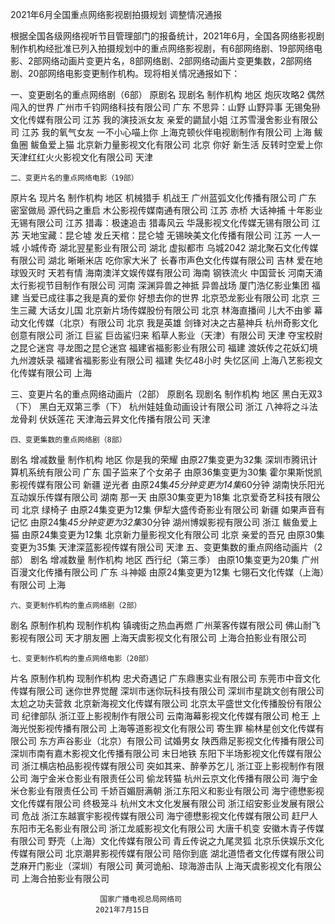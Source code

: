 



2021年6月全国重点网络影视剧拍摄规划
调整情况通报

根据全国各级网络视听节目管理部门的报备统计，2021年6月，全国各网络影视剧制作机构经批准已列入拍摄规划中的重点网络影视剧，有6部网络剧、19部网络电影、2部网络动画片变更片名，8部网络剧、2部网络动画片变更集数，2部网络剧、20部网络电影变更制作机构。现将相关情况通报如下：

一、变更剧名的重点网络剧（6部）
原剧名	现剧名	制作机构	地区
炮灰攻略2	偶然闯入的世界	广州市千钧网络科技有限公司	广东
不思异：山野	山野异事	无锡兔狲文化传媒有限公司	江苏
我的演技派女友	亲爱的鼯鼠小姐	江苏雪漫舍影业有限公司	江苏
我的氧气女友	一不小心喵上你	上海克顿伙伴电视剧制作有限公司	上海
鲅鱼圈	鲅鱼爱上猫	北京新力量影视文化有限公司	北京
你好 新生活	反转时空爱上你	天津红红火火影视文化有限公司	天津

    二、变更片名的重点网络电影（19部）
原片名	现片名	制作机构	地区
机械猎手	机战王	广州蓝弧文化传播有限公司	广东
密室做局	源代码之重启	木公影视传媒南通有限公司	江苏
赤桥	大话神捕	十年影业无锡有限公司	江苏
猎毒：极速追击	猎毒风云	华晟影视文化传媒无锡有限公司	江苏
天地宝藏：昆仑墟	发丘天棺：昆仑墟	无锡映美文化传播有限公司	江苏
一人一城	小城传奇	湖北翌星影业有限公司	湖北
虚拟都市	乌城2042	湖北聚石文化传媒有限公司	湖北
晰晰米店	吃你家大米了	长春市声色文化传媒有限公司	吉林
爱在地球毁灭时	天若有情	海南澳洋文娱传媒有限公司	海南
钢铁流火	中国营长	河南天涌太行影视节目制作有限公司	河南
深渊异兽之神抵	异兽战场	厦门浩亿影业集团	福建
当爱已成往事之我是真的爱你	好想去你的世界	北京恐龙影业有限公司	北京
三生三藏	大话女儿国	北京新片场传媒股份有限公司	北京
林海直播间	儿大不由爹	幕动文化传媒（北京）有限公司	北京
我是英雄	剑锋对决之古墓神兵	杭州奇影文化创意有限公司	浙江
巨鲨	巨齿鲨归来	稻草人影业（天津）有限公司	天津
夺宝校尉之昆仑迷宫	寻龙图之昆仑迷宫	福建省福影影业有限公司	福建
渡妖传之花妖幻境	九州渡妖录	福建省福影影业有限公司	福建
失忆48小时	失忆区间	上海八艺影视文化传媒有限公司	上海





三、变更片名的重点网络动画片（2部）
原剧名	现剧名	制作机构	地区
黑白无双3（下）	黑白无双第三季（下）	杭州娃娃鱼动画设计有限公司	浙江
八神将之斗法龙骨刹	伏妖莲花	天津海云昇文化传播有限公司	天津


    四、变更集数的重点网络剧（8部）
剧名	增减数量	制作机构	地区
你是我的荣耀	由原27集变更为32集	深圳市腾讯计算机系统有限公司	广东
国子监来了个女弟子	由原36集变更为30集	霍尔果斯悦凯影视传媒有限公司	新疆
逆光者	由原24集*45分钟变更为14集*60分钟	湖南快乐阳光互动娱乐传媒有限公司	湖南
那一天	由原30集变更为18集	北京爱奇艺科技有限公司	北京
绿椅子	由原24集变更为12集	伊犁大盛传奇影业有限公司	新疆
如果声音有记忆	由原24集*45分钟变更为32集*30分钟	湖州博娱影视有限公司	浙江
鲅鱼爱上猫	由原24集变更为12集	北京新力量影视文化有限公司	北京
亲爱的吾兄	由原30集变更为35集	天津深蓝影视传媒有限公司	天津
    五、变更集数的重点网络动画片（2部）
剧名	增减数量	制作机构	地区
西行纪（第三季）	由原10集变更为20集	广州百漫文化传播有限公司	广东
斗神姬	由原24集变更为12集	七翎石文化传媒（上海）有限公司	上海


    六、变更制作机构的重点网络剧（2部）
剧名	原制作机构	现制作机构
镇魂街之热血再燃	广州莱客传媒有限公司	佛山耐飞影视有限公司
天才朋友圈	上海天虞影视文化有限公司	上海合拍影业有限公司

    七、变更制作机构的重点网络电影（20部）
片名	原制作机构	现制作机构
忠犬奇遇记	广东鼎惠实业有限公司	东莞市中音文化传媒有限公司
迷你世界觉醒	深圳市迷你玩科技有限公司	深圳市星跳文创有限公司
太尬之功夫营救	北京新海视文化传媒有限公司	北京太平盛世文化传播股份有限公司
纪律部队	浙江亚上影视制作有限公司	云南海幕影视文化传媒有限公司
枪王	上海光悦影视传播有限公司	上海等道影视文化有限公司
寄生罪	榆林星创文化传媒有限公司	东方声谷影业（北京）有限公司
试婚男女	陕西鼎足影视文化传播有限公司	深圳市南有嘉木影视文化传播有限公司
末日地铁	东阳下半场影视文化传媒有限公司	浙江横店柏品影视传媒有限公司
突如其来、醉拳苏乞儿	浙江亚上影视制作有限公司	海宁金米仓影业有限责任公司
偷龙转猫	杭州云京文化传播有限公司	海宁金米仓影业有限责任公司
千娇百媚厨满朝	浙江东阳义和影业有限公司	海宁德懋影视文化传媒有限公司
终极笼斗	杭州文木文化发展有限公司	浙江绍安影业发展有限公司
危战	浙江东越寰宇影视传媒有限公司	海宁德懋影视文化传媒有限公司
赶尸人	东阳市无名影业有限公司	浙江龙威影视文化有限公司
大唐千机变	安徽木青子传媒有限公司	野壳（上海）文化传媒有限公司
青丘传说之九尾灵狐	北京乐侠娱乐文化传媒有限公司	北京潮昇影视传媒有限公司
陪你到底	湖北道悟者文化传媒有限公司	芝麻开门影业（深圳）有限公司
黄河诡船、琼海游击队	上海天虞影视文化有限公司	上海合拍影业有限公司
                   


                        国家广播电视总局网络司
                       2021年7月15日